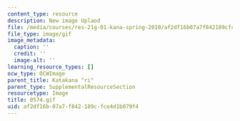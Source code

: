 ```yaml
---
content_type: resource
description: New image Uplaod
file: /media/courses/res-21g-01-kana-spring-2010/af2df16b07a7f842189cfce4d1b079f4_0574.gif
file_type: image/gif
image_metadata:
  caption: ''
  credit: ''
  image-alt: ''
learning_resource_types: []
ocw_type: OCWImage
parent_title: Katakana "ri"
parent_type: SupplementalResourceSection
resourcetype: Image
title: 0574.gif
uid: af2df16b-07a7-f842-189c-fce4d1b079f4
---
```

